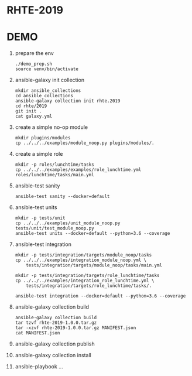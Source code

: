 # RHTE-2019

# DEMO

1. prepare the env

    ```
    ./demo_prep.sh
    source venv/bin/activate
    ```

2. ansible-galaxy init collection

    ```
    mkdir ansible_collections
    cd ansible_collections
    ansible-galaxy collection init rhte.2019
    cd rhte/2019
    git init .
    cat galaxy.yml
    ```

3. create a simple no-op module

    ```
    mkdir plugins/modules
    cp ../../../examples/module_noop.py plugins/modules/.
    ```

4. create a simple role

    ```
    mkdir -p roles/lunchtime/tasks
    cp ../../../examples/examples/role_lunchtime.yml roles/lunchtime/tasks/main.yml
    ```


5. ansible-test sanity

    ```
    ansible-test sanity --docker=default
    ```

6. ansible-test units 

    ``` 
    mkdir -p tests/unit
    cp ../../../examples/unit_module_noop.py tests/unit/test_module_noop.py
    ansible-test units --docker=default --python=3.6 --coverage
    ```

7. ansible-test integration

    ```
    mkdir -p tests/integration/targets/module_noop/tasks
    cp ../../../examples/integration_module_noop.yml \
        tests/integration/targets/module_noop/tasks/main.yml

    mkdir -p tests/integration/targets/role_lunchtime/tasks
    cp ../../../examples/integration_role_lunchtime.yml \
        tests/integration/targets/role_lunchtime/tasks/.

    ansible-test integration --docker=default --python=3.6 --coverage
    ```

8. ansible-galaxy collection build

    ```
    ansible-galaxy collection build
    tar tzvf rhte-2019-1.0.0.tar.gz
    tar -xzvf rhte-2019-1.0.0.tar.gz MANIFEST.json
    cat MANIFEST.json
    ```

9. ansible-galaxy collection publish
10. ansible-galaxy collection install
11. ansible-playbook ...

